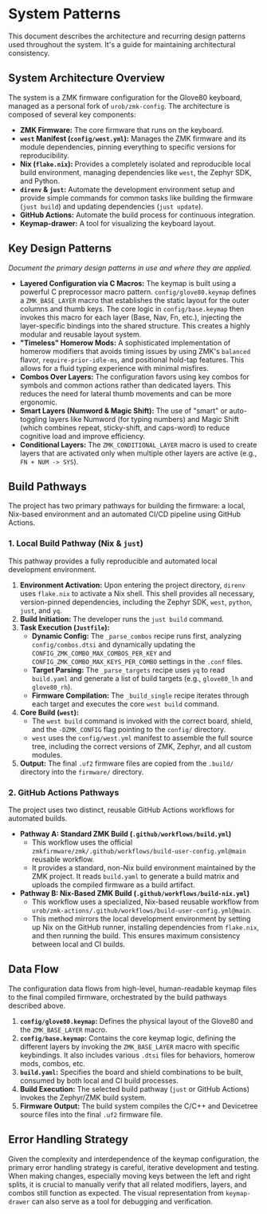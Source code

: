 # System Patterns

This document describes the architecture and recurring design patterns used throughout the system. It's a guide for maintaining architectural consistency.

## System Architecture Overview

The system is a ZMK firmware configuration for the Glove80 keyboard, managed as a personal fork of `urob/zmk-config`. The architecture is composed of several key components:

- **ZMK Firmware:** The core firmware that runs on the keyboard.
- **`west` Manifest (`config/west.yml`):** Manages the ZMK firmware and its module dependencies, pinning everything to specific versions for reproducibility.
- **Nix (`flake.nix`):** Provides a completely isolated and reproducible local build environment, managing dependencies like `west`, the Zephyr SDK, and Python.
- **`direnv` & `just`:** Automate the development environment setup and provide simple commands for common tasks like building the firmware (`just build`) and updating dependencies (`just update`).
- **GitHub Actions:** Automate the build process for continuous integration.
- **Keymap-drawer:** A tool for visualizing the keyboard layout.

## Key Design Patterns

*Document the primary design patterns in use and where they are applied.*

- **Layered Configuration via C Macros:** The keymap is built using a powerful C preprocessor macro pattern. `config/glove80.keymap` defines a `ZMK_BASE_LAYER` macro that establishes the static layout for the outer columns and thumb keys. The core logic in `config/base.keymap` then invokes this macro for each layer (Base, Nav, Fn, etc.), injecting the layer-specific bindings into the shared structure. This creates a highly modular and reusable layout system.
- **"Timeless" Homerow Mods:** A sophisticated implementation of homerow modifiers that avoids timing issues by using ZMK's `balanced` flavor, `require-prior-idle-ms`, and positional hold-tap features. This allows for a fluid typing experience with minimal misfires.
- **Combos Over Layers:** The configuration favors using key combos for symbols and common actions rather than dedicated layers. This reduces the need for lateral thumb movements and can be more ergonomic.
- **Smart Layers (Numword & Magic Shift):** The use of "smart" or auto-toggling layers like Numword (for typing numbers) and Magic Shift (which combines repeat, sticky-shift, and caps-word) to reduce cognitive load and improve efficiency.
- **Conditional Layers:** The `ZMK_CONDITIONAL_LAYER` macro is used to create layers that are activated only when multiple other layers are active (e.g., `FN + NUM -> SYS`).

## Build Pathways

The project has two primary pathways for building the firmware: a local, Nix-based environment and an automated CI/CD pipeline using GitHub Actions.

### 1. Local Build Pathway (Nix & `just`)

This pathway provides a fully reproducible and automated local development environment.

1.  **Environment Activation:** Upon entering the project directory, `direnv` uses `flake.nix` to activate a Nix shell. This shell provides all necessary, version-pinned dependencies, including the Zephyr SDK, `west`, `python`, `just`, and `yq`.
2.  **Build Initiation:** The developer runs the `just build` command.
3.  **Task Execution (`Justfile`):**
    *   **Dynamic Config:** The `_parse_combos` recipe runs first, analyzing `config/combos.dtsi` and dynamically updating the `CONFIG_ZMK_COMBO_MAX_COMBOS_PER_KEY` and `CONFIG_ZMK_COMBO_MAX_KEYS_PER_COMBO` settings in the `.conf` files.
    *   **Target Parsing:** The `_parse_targets` recipe uses `yq` to read `build.yaml` and generate a list of build targets (e.g., `glove80_lh` and `glove80_rh`).
    *   **Firmware Compilation:** The `_build_single` recipe iterates through each target and executes the core `west build` command.
4.  **Core Build (`west`):**
    *   The `west build` command is invoked with the correct board, shield, and the `-DZMK_CONFIG` flag pointing to the `config/` directory.
    *   `west` uses the `config/west.yml` manifest to assemble the full source tree, including the correct versions of ZMK, Zephyr, and all custom modules.
5.  **Output:** The final `.uf2` firmware files are copied from the `.build/` directory into the `firmware/` directory.

### 2. GitHub Actions Pathways

The project uses two distinct, reusable GitHub Actions workflows for automated builds.

*   **Pathway A: Standard ZMK Build (`.github/workflows/build.yml`)**
    *   This workflow uses the official `zmkfirmware/zmk/.github/workflows/build-user-config.yml@main` reusable workflow.
    *   It provides a standard, non-Nix build environment maintained by the ZMK project. It reads `build.yaml` to generate a build matrix and uploads the compiled firmware as a build artifact.
*   **Pathway B: Nix-Based ZMK Build (`.github/workflows/build-nix.yml`)**
    *   This workflow uses a specialized, Nix-based reusable workflow from `urob/zmk-actions/.github/workflows/build-user-config.yml@main`.
    *   This method mirrors the local development environment by setting up Nix on the GitHub runner, installing dependencies from `flake.nix`, and then running the build. This ensures maximum consistency between local and CI builds.

## Data Flow

The configuration data flows from high-level, human-readable keymap files to the final compiled firmware, orchestrated by the build pathways described above.

1.  **`config/glove80.keymap`:** Defines the physical layout of the Glove80 and the `ZMK_BASE_LAYER` macro.
2.  **`config/base.keymap`:** Contains the core keymap logic, defining the different layers by invoking the `ZMK_BASE_LAYER` macro with specific keybindings. It also includes various `.dtsi` files for behaviors, homerow mods, combos, etc.
3.  **`build.yaml`:** Specifies the board and shield combinations to be built, consumed by both local and CI build processes.
4.  **Build Execution:** The selected build pathway (`just` or GitHub Actions) invokes the Zephyr/ZMK build system.
5.  **Firmware Output:** The build system compiles the C/C++ and Devicetree source files into the final `.uf2` firmware file.

## Error Handling Strategy

Given the complexity and interdependence of the keymap configuration, the primary error handling strategy is careful, iterative development and testing. When making changes, especially moving keys between the left and right splits, it is crucial to manually verify that all related modifiers, layers, and combos still function as expected. The visual representation from `keymap-drawer` can also serve as a tool for debugging and verification.
